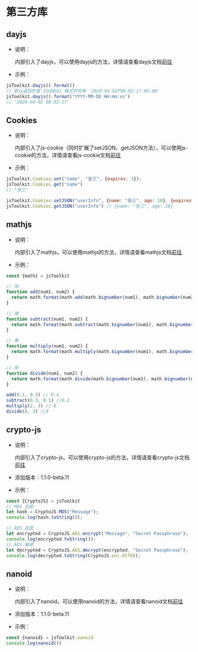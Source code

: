 # 第三方库

## dayjs

- 说明：

	内部引入了dayjs，可以使用dayjs的方法，详情请查看dayjs文档[前往](https://dayjs.gitee.io/zh-CN/)

- 示例：

```js
jsToolkit.dayjs().format()
// 默认返回的是 ISO8601 格式字符串 '2020-04-02T08:02:17-05:00'
jsToolkit.dayjs().format("YYYY-MM-DD HH:mm:ss")
// '2020-04-02 08:02:17'
```

## Cookies

- 说明：

	内部引入了js-cookie（同时扩展了setJSON、getJSON方法），可以使用js-cookie的方法，详情请查看js-cookie文档[前往](https://github.com/js-cookie/js-cookie#readme)

- 示例：

```js
jsToolkit.Cookies.set("name", "张三", {expires: 1});
jsToolkit.Cookies.get("name")
// "张三"

jsToolkit.Cookies.setJSON("userInfo", {name: "张三", age: 18}, {expires: 7, path: ''})
jsToolkit.Cookies.getJSON("userInfo") // {name: "张三", age: 18}
```

## mathjs

- 说明：

	内部引入了mathjs，可以使用mathjs的方法，详情请查看mathjs文档[前往](https://mathjs.org/)

- 示例：

```js
const {math} = jsToolkit

// 加
function add(num1, num2) {
  return math.format(math.add(math.bignumber(num1), math.bignumber(num2)));
}

// 减
function subtract(num1, num2) {
  return math.format(math.subtract(math.bignumber(num1), math.bignumber(num2)));
}

// 乘
function multiply(num1, num2) {
  return math.format(math.multiply(math.bignumber(num1), math.bignumber(num2)));
}

// 除
function divide(num1, num2) {
  return math.format(math.divide(math.bignumber(num1), math.bignumber(num2)));
}

add(0.1, 0.3) // 0.4
subtract(0.3, 0.1) //0.2
multiply(2, 3) // 6
divide(8, 2) //4
```

## crypto-js

- 说明：

  内部引入了crypto-js，可以使用crypto-js的方法，详情请查看crypto-js文档[前往](https://cryptojs.gitbook.io/docs/)

- 添加版本：1.1.0-beta.11

- 示例：

```js
const {CryptoJS} = jsToolkit
// MD5 加密
let hash = CryptoJS.MD5("Message");
console.log(hash.toString());

// AES 加密
let encrypted = CryptoJS.AES.encrypt("Message", "Secret Passphrase");
console.log(encrypted.toString());
// AES 解密
let decrypted = CryptoJS.AES.decrypt(encrypted, "Secret Passphrase");
console.log(decrypted.toString(CryptoJS.enc.Utf8));
```

## nanoid

- 说明：

  内部引入了nanoid，可以使用nanoid的方法，详情请查看nanoid文档[前往](https://github.com/ai/nanoid/blob/HEAD/README.zh-CN.md)

- 添加版本：1.1.0-beta.11

- 示例：

```js
const {nanoid} = jsToolkit.nanoid
console.log(nanoid())
```
